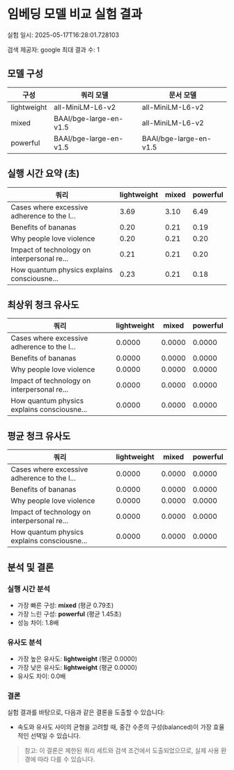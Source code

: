 # 임베딩 모델 비교 실험 결과

실험 일시: 2025-05-17T16:28:01.728103

검색 제공자: google
최대 결과 수: 1

## 모델 구성

| 구성 | 쿼리 모델 | 문서 모델 |
|------|---------|----------|
| lightweight | all-MiniLM-L6-v2 | all-MiniLM-L6-v2 |
| mixed | BAAI/bge-large-en-v1.5 | all-MiniLM-L6-v2 |
| powerful | BAAI/bge-large-en-v1.5 | BAAI/bge-large-en-v1.5 |

## 실행 시간 요약 (초)

| 쿼리 | lightweight | mixed | powerful |
|------|------|------|------|
| Cases where excessive adherence to the l... | 3.69 | 3.10 | 6.49 |
| Benefits of bananas | 0.20 | 0.21 | 0.19 |
| Why people love violence | 0.20 | 0.21 | 0.20 |
| Impact of technology on interpersonal re... | 0.21 | 0.21 | 0.20 |
| How quantum physics explains consciousne... | 0.23 | 0.21 | 0.18 |

## 최상위 청크 유사도

| 쿼리 | lightweight | mixed | powerful |
|------|------|------|------|
| Cases where excessive adherence to the l... | 0.0000 | 0.0000 | 0.0000 |
| Benefits of bananas | 0.0000 | 0.0000 | 0.0000 |
| Why people love violence | 0.0000 | 0.0000 | 0.0000 |
| Impact of technology on interpersonal re... | 0.0000 | 0.0000 | 0.0000 |
| How quantum physics explains consciousne... | 0.0000 | 0.0000 | 0.0000 |

## 평균 청크 유사도

| 쿼리 | lightweight | mixed | powerful |
|------|------|------|------|
| Cases where excessive adherence to the l... | 0.0000 | 0.0000 | 0.0000 |
| Benefits of bananas | 0.0000 | 0.0000 | 0.0000 |
| Why people love violence | 0.0000 | 0.0000 | 0.0000 |
| Impact of technology on interpersonal re... | 0.0000 | 0.0000 | 0.0000 |
| How quantum physics explains consciousne... | 0.0000 | 0.0000 | 0.0000 |

## 분석 및 결론

### 실행 시간 분석

- 가장 빠른 구성: **mixed** (평균 0.79초)
- 가장 느린 구성: **powerful** (평균 1.45초)
- 성능 차이: 1.8배

### 유사도 분석

- 가장 높은 유사도: **lightweight** (평균 0.0000)
- 가장 낮은 유사도: **lightweight** (평균 0.0000)
- 유사도 차이: 0.0배

### 결론

실험 결과를 바탕으로, 다음과 같은 결론을 도출할 수 있습니다:

- 속도와 유사도 사이의 균형을 고려할 때, 중간 수준의 구성(balanced)이 가장 효율적인 선택일 수 있습니다.

> 참고: 이 결론은 제한된 쿼리 세트와 검색 조건에서 도출되었으므로, 실제 사용 환경에 따라 다를 수 있습니다.

